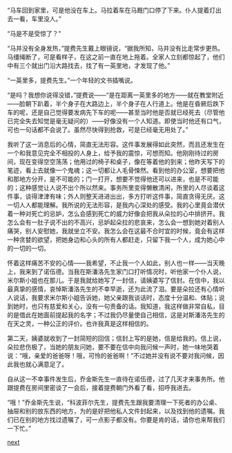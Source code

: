 
“马车回到家里，可是他没在车上。马拉着车在马厩门口停了下来。仆人提着灯出去一看，车里没人。”

“马是不是受惊了？”

“马并没有全身发热，”提费先生戴上眼镜说，“据我所知，马并没有比走常步更热。马缰绳断了，可是看样子，在这之前一直在地上拖着。全家人立刻都惊起了，他们中有三个就出门沿大路找去，找了有一英里地，才发现了他。”

“一英里多，提费先生。”一个年轻的文书插嘴说。

“是吗？我想你说得没错，”提费说——“是在距离一英里多的地方——就在教堂附近——脸朝下趴着，半个身子在大路边上，半个身子在人行道上。他是在昏厥后跌下车的呢，还是自己觉得要发病先下车的呢——甚至当时他是否就已经死去（尽管他已完全失去知觉是毫无疑问的）——好像没有一个人知道。即使当时他还有口气，可也一句话都不会说了。虽然尽快得到抢救，可是已经毫无用处了。”

我听了这一消息后的心情，简直无法形容。这件事发展得如此突然，而且还发生在一个和我意见完全不相投的人身上，给予我的震惊，可想而知。他刚刚待过的房间，现在变得空空荡荡；他用过的椅子和桌子，像在等着他的到来；他昨天写下的笔迹，看上去就像一个鬼魂；这一切都让人毛骨悚然。看到他的办公室，想要把他和那地方分开，是不可能的；门一打开，想要不觉得他还可以进来，也是不可能的；这种感觉让人说不出个所以然来。事务所里变得懒散清闲，所里的人尽谈着这件事，谈得津津有味；外人则整天进进出出，多方打听这件事，简直贪得无厌。这一切人人都能理解。我所说的无法形容，是我内心深处的感受。我的心里竟会潜伏着一种对死亡的忌妒，怎么会感到死亡的威力好像会把我从朵拉的心中排挤开。我怎么会有一肚子说不出的不高兴，忌妒起朵拉的悲哀来，怎么会一想到她对着别人痛哭，别人安慰她，我就坐立不安。我怎么会在这最不合时宜的时候，竟会有这样一种贪婪的欲望，把她身边和心头的所有人都赶走，只留下我一个人，成为她心中的一切的一切。

怀着这样痛苦不安的心情——我希望，不止我一个人如此，别人也一样——当天晚上，我来到了诺伍德。当我在斯潘洛先生家门口打听情况时，听他家一个仆人说，米尔斯小姐也在那儿。于是我就给她写了一封信，请姨婆写了信封。在信中，我以最真挚的感情，哀悼斯潘洛先生的不幸早逝，还为此流了泪。要是朵拉还有心情听人说话，我要求米尔斯小姐告诉她，她父亲跟我谈话时，态度十分温和、体贴；说到她时，也只有慈爱和关心，没有一句责备的话。我知道，我这样做非常自私，目的是借此在她面前提起我的名字；不过我仍尽量使自己相信，这是对斯潘洛先生的在天之灵，一种公正的评价。也许我真是这样相信的。

第二天，姨婆就收到了一封简短的回信；信封上写的是她，信是给我的。信上说，朵拉悲伤极了，当她的朋友问她，要不要在信中向我问候一声时，她一味地哭着说：“哦，亲爱的爸爸呀！哦，可怜的爸爸啊！”不过她并没有说不要对我问候，因此我也就心满意足了。

自从这一不幸事件发生后，乔金斯先生一直待在诺伍德，过了几天才来事务所。他跟提费在房间里密谈了一会后，接着提费朝门外看了看，招呼我进去。

“哦！”乔金斯先生说，“科波菲尔先生，提费先生跟我要清理一下死者的办公桌、抽屉和别的放东西的地方，为的是好把他私人文件封起来，以及找到他的遗嘱。我们已在别的地方找过遗嘱了，可一点影子都没有。你要是肯的话，请你也来帮我们一下忙。”

[next](page491.md)